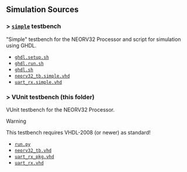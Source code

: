 ## Simulation Sources

### > [`simple`](simple) testbench

"Simple" testbench for the NEORV32 Processor and script for simulation using GHDL.

- [`ghdl.setup.sh`](simple/ghdl.setup.sh)
- [`ghdl.run.sh`](simple/ghdl.run.sh)
- [`ghdl.sh`](simple/ghdl.sh)
- [`neorv32_tb.simple.vhd`](simple/neorv32_tb.simple.vhd)
- [`uart_rx.simple.vhd`](simple/uart_rx.simple.vhd)


### > VUnit testbench (this folder)

VUnit testbench for the NEORV32 Processor.

> [!WARNING]
> This testbench requires VHDL-2008 (or newer) as standard!

- [`run.py`](run.py)
- [`neorv32_tb.vhd`](neorv32_tb.vhd)
- [`uart_rx_pkg.vhd`](uart_rx_pkg.vhd)
- [`uart_rx.vhd`](uart_rx.vhd)

